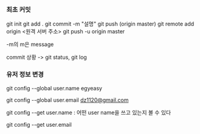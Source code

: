 ### 최초 커밋

git init
git add .
git commit -m "설명"
git push (origin master)
git remote add origin <원격 서버 주소>
git push -u origin master

-m의 m은 message

commit 상황 -> git status, git log



### 유저 정보 변경

git config --global user.name egyeasy

git config --global user.email dz1120@gmail.com

git config --get user.name : 어떤 user name을 쓰고 있는지 볼 수 있다

git config --get user.email